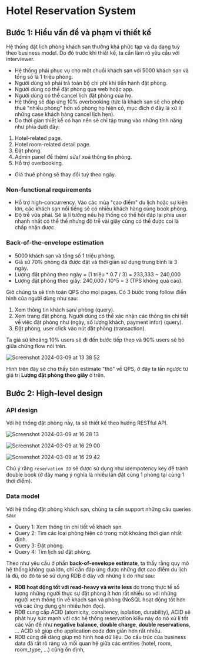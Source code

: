 # Hotel Reservation System

## Bước 1: Hiểu vấn đề và phạm vi thiết kế

Hệ thống đặt lịch phòng khách sạn thường khá phức tạp và đa dạng tuỳ theo business model. Do đó trước khi thiết kế, ta cần làm rõ yêu cầu với interviewer.

- Hệ thống phải phục vụ cho một chuỗi khách sạn với 5000 khách sạn và tổng số là 1 triệu phòng.
- Người dùng sẽ phải trả toàn bộ chi phí khi tiến hành đặt phòng.
- Người dùng có thể đặt phòng qua web hoặc app.
- Người dùng có thể cancel lịch đặt phòng của họ.
- Hệ thống sẽ đáp ứng 10% overbooking (tức là khách sạn sẽ cho phép thuê "nhiều phòng" hơn số phòng họ hiện có, mục đích ở đây là xử lí những case khách hàng cancel lịch hẹn).
- Do thời gian thiết kế có hạn nên sẽ chỉ tập trung vào những tính năng như phía dưới đây:

1. Hotel-related page.
2. Hotel room-related detail page.
3. Đặt phòng.
4. Admin panel để thêm/ sửa/ xoá thông tin phòng.
5. Hỗ trợ overbooking.

- Giá thuê phòng sẽ thay đổi tuỳ theo ngày.

### Non-functional requirements

- Hỗ trợ high-concurrency. Vào các mùa "cao điểm" du lịch hoặc sự kiện lớn, các khách sạn nổi tiếng sẽ có nhiều khách hàng cùng book phòng.
- Độ trễ vừa phải. Sẽ là lí tưởng nếu hệ thống có thể hồi đáp lại phía user nhanh nhất có thể thế nhưng độ trễ vài giây cũng có thể được coi là chấp nhận được.

### Back-of-the-envelope estimation

- 5000 khách sạn và tổng số 1 triệu phòng.
- Giả sử 70% phòng đã được đặt và thời gian sử dụng trung bình là 3 ngày.
- Lượng đặt phòng theo ngày = (1 triệu \* 0.7 / 3) = 233,333 ~ 240,000
- Lượng đặt phòng theo giây: 240,000 / 10^5 = 3 (TPS không quá cao).

Giờ chúng ta sẽ tính toán QPS cho mọi pages. Có 3 bước trong follow điển hình của người dùng như sau:

1. Xem thông tin khách sạn/ phòng (query).
2. Xem trang đặt phòng. Người dùng có thể xác nhận các thông tin chi tiết về việc đặt phòng như (ngày, số lượng khách, payment infor) (query).
3. Đặt phòng, user click vào nút đặt phòng (transaction).

Ta giả sử khoảng 10% users sẽ đi đến bước tiếp theo và 90% users sẽ bỏ giữa chừng flow nói trên.

![Screenshot 2024-03-09 at 13 38 52](https://github.com/tuananhhedspibk/tuananhhedspibk.github.io/assets/15076665/661f9167-0a28-4244-a10e-ea91e31fa2b5)

Hình trên đây sẽ cho thấy bản estimate "thô" về QPS, ở đây ta lần ngược từ giá trị **Lượng đặt phòng theo giây** ở trên.

## Bước 2: High-level design

### API design

Với hệ thống đặt phòng này, ta sẽ thiết kế theo hướng RESTful API.

![Screenshot 2024-03-09 at 16 28 13](https://github.com/tuananhhedspibk/tuananhhedspibk.github.io/assets/15076665/1e53d81b-8114-4f23-9f6e-34fe70ba1c55)

![Screenshot 2024-03-09 at 16 29 00](https://github.com/tuananhhedspibk/tuananhhedspibk.github.io/assets/15076665/4fdedac9-0acf-4ce8-aa14-d7f6a38f74b9)

![Screenshot 2024-03-09 at 16 29 42](https://github.com/tuananhhedspibk/tuananhhedspibk.github.io/assets/15076665/7900d4a0-886c-42ed-b20d-87a4a020a80e)

Chú ý rằng `reservation ID` sẽ được sử dụng như idempotency key để tránh double book (ở đây mang ý nghĩa là nhiều lần đặt cùng 1 phòng tại cùng 1 thời điểm).

### Data model

Với hệ thống đặt phòng khách sạn, chúng ta cần support những câu queries sau:

- Query 1: Xem thông tin chi tiết về khách sạn.
- Query 2: Tìm các loại phòng hiện có trong một khoảng thời gian nhất định.
- Query 3: Đặt phòng.
- Query 4: Tìm lịch sử đặt phòng.

Theo như yêu cầu ở phần **back-of-envelope estimate**, ta thấy rằng quy mô hệ thống không quá lớn, chỉ cần đáp ứng được những đợt cao điểm du lịch là đủ, do đó ta sẽ sử dụng RDB ở đây với những lí do như sau:

- **RDB hoạt động tốt với read-heavy và write less** do trong thực tế số lượng những người thực sự đặt phòng ít hơn rất nhiều so với những người xem thông tin về khách sạn và phòng (NoSQL hoạt động tốt hơn với các ứng dụng ghi nhiều hơn đọc).
- RDB cung cấp ACID (atomicity, consitency, isolation, durability), ACID sẽ phát huy sức mạnh với các hệ thống reservation kiểu này do nó xử lí tốt các vấn đề như **negative balance**, **double charge**, **double reservations**, ... ACID sẽ giúp cho application code đơn giản hơn rất nhiều.
- RDB cũng dễ dàng giúp mô hình hoá dữ liệu. Do cấu trúc của business data đã rất rõ ràng và mối quan hệ giữa các entities (hotel, room, room_type, ...) cũng ổn định,
